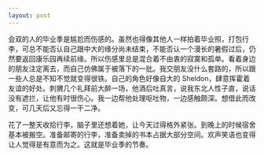 ```yaml
---
layout: post
---
```


会双的人的毕业季是尴尬而伤感的。虽然也得像其他人一样拍着毕业照，打包行李，可总不能否认自己跟中大的缘分尚未结束，不能否认一个漫长的暑假过后，仍然要返回康乐园再续前缘。所以伤感里总是混合着不由衷的寂寞和孤单。看着身边的朋友注定离去，而自己仿佛属于被落下的一批。我交朋友没什么套路的，所以跟一些人总是不知不觉就变得很铁。自己的角色好像自大的 Sheldon，肆意挥霍着友谊的好处。刺猬几个礼拜前大醉一场，他酒后吐真言，说我东北人性子直，说话没有遮拦，让他有时很伤心。我一边帮他处理呕吐物，一边感触颇深。想借此而改变，可几天后又忘得一干二净。

花了一整天收拾行李，脑子里还想着她，让今天过得格外紧张。到晚上的时候宿舍基本被搬空。准备邮寄的行李，准备卖掉的书本占据大部分空间。欢声笑语也变得让人觉得是有意而为之。这就是毕业季的节奏。
